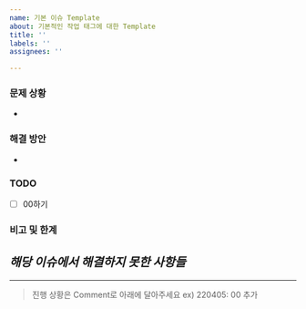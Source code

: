 ```yaml
---
name: 기본 이슈 Template
about: 기본적인 작업 태그에 대한 Template
title: ''
labels: ''
assignees: ''

---
```


### 문제 상황
- 

### 해결 방안
-
 
### TODO
- [ ] 00하기

### 비고 및 한계
*해당 이슈에서 해결하지 못한 사항들*
- 

---
> 진행 상황은 Comment로 아래에 달아주세요
ex) 220405: 00 추가
